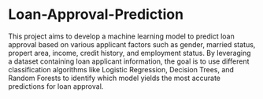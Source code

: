 # Loan-Approval-Prediction

This project aims to develop a machine learning model to predict loan approval based on various applicant factors such as gender, married status, propert area, income, credit history, and employment status. By leveraging a dataset containing loan applicant information, the goal is to use different classification algorithms like Logistic Regression, Decision Trees, and Random Forests to identify which model yields the most accurate predictions for loan approval.
